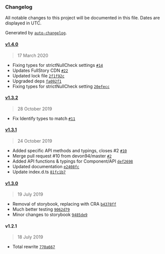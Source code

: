 ### Changelog

All notable changes to this project will be documented in this file. Dates are displayed in UTC.

Generated by [`auto-changelog`](https://github.com/CookPete/auto-changelog).

#### [v1.4.0](https://github.com/cereallarceny/react-fullstory/compare/v1.3.2...v1.4.0)

> 17 March 2020

- Fixing types for strictNullCheck settings [`#14`](https://github.com/cereallarceny/react-fullstory/pull/14)
- Updates FullStory CDN [`#22`](https://github.com/cereallarceny/react-fullstory/pull/22)
- Updated lock file [`2f1f92c`](https://github.com/cereallarceny/react-fullstory/commit/2f1f92c56a8fe9eb9ce435cf2a8d3bd22cb04527)
- Upgraded deps [`fa092f1`](https://github.com/cereallarceny/react-fullstory/commit/fa092f1406aad8adef8822df5e43038300a084e4)
- Fixing types for strictNullCheck setting [`20efecc`](https://github.com/cereallarceny/react-fullstory/commit/20efeccd911834ab57e5092607354c7216e1001b)

#### [v1.3.2](https://github.com/cereallarceny/react-fullstory/compare/v1.3.1...v1.3.2)

> 28 October 2019

- Fix Identify types to match [`#11`](https://github.com/cereallarceny/react-fullstory/pull/11)

#### [v1.3.1](https://github.com/cereallarceny/react-fullstory/compare/v1.3.0...v1.3.1)

> 24 October 2019

- Added specific API methods and typings, closes #2 [`#10`](https://github.com/cereallarceny/react-fullstory/pull/10)
- Merge pull request #10 from devon94/master [`#2`](https://github.com/cereallarceny/react-fullstory/issues/2)
- Added API functions & typings for Component/API [`def2698`](https://github.com/cereallarceny/react-fullstory/commit/def2698fde3262c119caa9c8177bc623b400e082)
- Updated documentation [`e2408fc`](https://github.com/cereallarceny/react-fullstory/commit/e2408fc5e432f42719dc5458b73b8437e0386ba6)
- Update index.d.ts [`81fc1b7`](https://github.com/cereallarceny/react-fullstory/commit/81fc1b7dcd8fc845950202fd61a15319368236d9)

#### [v1.3.0](https://github.com/cereallarceny/react-fullstory/compare/v1.2.1...v1.3.0)

> 19 July 2019

- Removal of storybook, replacing with CRA [`b4378ff`](https://github.com/cereallarceny/react-fullstory/commit/b4378ff3710ae2d592f310ecff1a732657fff91b)
- Much better testing [`9062d79`](https://github.com/cereallarceny/react-fullstory/commit/9062d79c43735771efa1ae7c31c42ea0c089fd87)
- Minor changes to storybook [`9485de9`](https://github.com/cereallarceny/react-fullstory/commit/9485de924e2390d5a6b5fb10394b4288b246489f)

#### v1.2.1

> 18 July 2019

- Total rewrite [`770a667`](https://github.com/cereallarceny/react-fullstory/commit/770a66746965224b5f4f71aac38f98493abea266)
